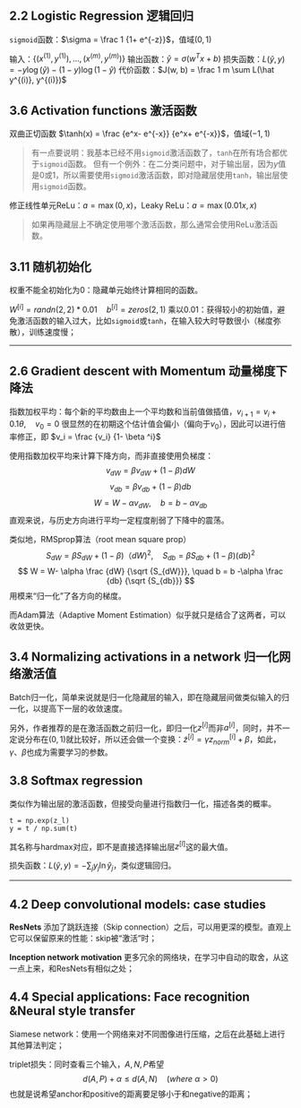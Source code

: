 
## 2.2 Logistic Regression 逻辑回归

`sigmoid`函数：$\sigma = \frac 1 {1+ e^{-z}}$，值域$(0, 1)$

输入：$\{ (x^{(1)}, y^{(1)}), ..., (x^{(m)}, y^{(m)}) \}$
输出函数：$\hat y = \sigma (w^T x + b)$
损失函数：$L(\hat y, y) = -y \log(\hat y) - (1-y) \log (1-\hat y)$
代价函数：$J(w, b) = \frac 1 m \sum L(\hat y^{(i)}, y^{(i)})$

## 3.6 Activation functions 激活函数

双曲正切函数  $\tanh(x) = \frac {e^x- e^{-x}} {e^x+ e^{-x}}$，值域$(-1, 1)$
> 有一点要说明：我基本已经不用`sigmoid`激活函数了，`tanh`在所有场合都优于`sigmoid`函数。
> 但有一个例外：在二分类问题中，对于输出层，因为$y$值是$0$或$1$，所以需要使用`sigmoid`激活函数，即对隐藏层使用`tanh`，输出层使用`sigmoid`函数。


修正线性单元ReLu：$a = \max(0, x)$，Leaky ReLu：$a = \max(0.01x, x)$
> 如果再隐藏层上不确定使用哪个激活函数，那么通常会使用ReLu激活函数。

## 3.11 随机初始化

权重不能全初始化为0：隐藏单元始终计算相同的函数。

$W^{[i]} = randn(2, 2)*0.01 \quad b^{[i]} = zeros(2, 1)$
乘以0.01：获得较小的初始值，避免激活函数的输入过大，比如`sigmoid`或`tanh`，在输入较大时导数很小（梯度弥散），训练速度慢；

---

## 2.6 Gradient descent with Momentum 动量梯度下降法 

指数加权平均：每个新的平均数由上一个平均数和当前值做插值，$v_{i+1} = v_i + 0.1 \theta, \quad v_0 = 0$
很显然的在初期这个估计值会偏小（偏向于$v_0$），因此可以进行倍率修正，即 $v_i = \frac {v_i} {1- \beta ^i}$

使用指数加权平均来计算下降方向，而非直接使用负梯度：
$$ v_{dW} = \beta v_{dW} + (1-\beta) dW $$
$$ v_{db} = \beta v_{db} + (1-\beta) db $$
$$ W = W- \alpha v_{dW}, \quad b= b- \alpha v_{db} $$
直观来说，与历史方向进行平均一定程度削弱了下降中的震荡。

类似地，RMSprop算法（root mean square prop）
$$ S_{dW} = \beta S_{dW} + (1-\beta) （dW)^2,\quad S_{db} = \beta S_{db}+ (1-\beta) (db)^2 $$
$$ W = W- \alpha \frac {dW} {\sqrt {S_{dW}}}, \quad b = b -\alpha \frac {db} {\sqrt {S_{db}}} $$
用模来“归一化”了各方向的梯度。

而Adam算法（Adaptive Moment Estimation）似乎就只是结合了这两者，可以收敛更快。

## 3.4 Normalizing activations in a network 归一化网络激活值

Batch归一化，简单来说就是归一化隐藏层的输入，即在隐藏层间做类似输入的归一化，以提高下一层的收敛速度。

另外，作者推荐的是在激活函数之前归一化，即归一化$z^{[i]}$而非$a^{[i]}$，同时，并不一定说分布在$(0, 1)$就比较好，所以还会做一个变换：$\tilde z ^ {[i]} = \gamma z_{norm}^{[i]} + \beta$，如此，$\gamma$、$\beta$也成为需要学习的参数。

## 3.8 Softmax regression

类似作为输出层的激活函数，但接受向量进行指数归一化，描述各类的概率。
```python3
t = np.exp(z_l)
y = t / np.sum(t)
```

其名称与hardmax对应，即不是直接选择输出层$z^{[l]}$这的最大值。

损失函数：$L(\hat y, y) = - \sum_j y_j \ln {\hat y_j}$，类似逻辑回归。

---

## 4.2 Deep convolutional models: case studies

**ResNets** 添加了跳跃连接（Skip connection）之后，可以用更深的模型。直观上它可以保留原来的性能：skip被“激活”时；

**Inception network motivation** 更多冗余的网络块，在学习中自动的取舍，从这一点上来，和ResNets有相似之处；

## 4.4 Special applications: Face recognition &Neural style transfer

Siamese network：使用一个网络来对不同图像进行压缩，之后在此基础上进行其他算法判定；

triplet损失：同时查看三个输入，$A, N, P$希望$$ d(A, P) + \alpha \le d(A, N) \quad (where\ \alpha > 0)$$
也就是说希望anchor和positive的距离要足够小于和negative的距离；



